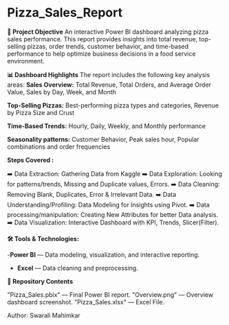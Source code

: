 # Pizza_Sales_Report
**📌 Project Objective**
An interactive Power BI dashboard analyzing pizza sales performance. This report provides insights into total revenue, top-selling pizzas, order trends, customer behavior, and time-based performance to help optimize business decisions in a food service environment.

**📊 Dashboard Highlights**
The report includes the following key analysis areas:
**Sales Overview:** Total Revenue, Total Orders, and Average Order Value, Sales by Day, Week, and Month

**Top-Selling Pizzas:** Best-performing pizza types and categories, Revenue by Pizza Size and Crust

**Time-Based Trends:** Hourly, Daily, Weekly, and Monthly performance

**Seasonality patterns:** Customer Behavior, Peak sales hour, Popular combinations and order frequencies

**Steps Covered :**

➡️ Data Extraction: Gathering Data from Kaggle
➡️ Data Exploration: Looking for patterns/trends, Missing and Duplicate values, Errors.
➡️ Data Cleaning: Removing Blank, Duplicates, Error & Irrelevant Data.
➡️ Data Understanding/Profiling: Data Modeling for Insights using Pivot.
➡️ Data processing/manipulation: Creating New Attributes for better Data analysis.
➡️ Data Visualization: Interactive Dashboard with KPI, Trends, Slicer(Filter).

**🛠 Tools & Technologies:**

  -**Power BI** — Data modeling, visualization, and interactive reporting.
   - **Excel** — Data cleaning and preprocessing.

**📂 Repository Contents**

"Pizza_Sales.pbix" — Final Power BI report.
"Overview.png" — Overview dashboard screenshot.
"Pizza_Sales.xlsx" — Excel File.

Author: Swarali Mahimkar
